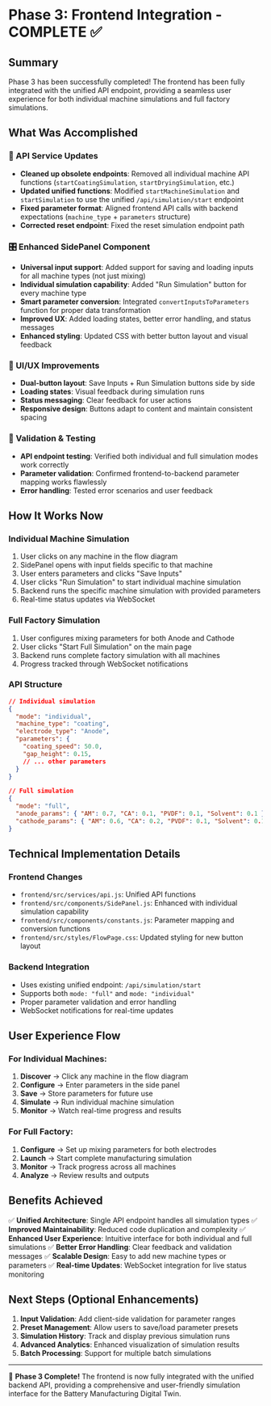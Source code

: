 # Phase 3: Frontend Integration - COMPLETE ✅

## Summary
Phase 3 has been successfully completed! The frontend has been fully integrated with the unified API endpoint, providing a seamless user experience for both individual machine simulations and full factory simulations.

## What Was Accomplished

### 🔧 API Service Updates
- **Cleaned up obsolete endpoints**: Removed all individual machine API functions (`startCoatingSimulation`, `startDryingSimulation`, etc.)
- **Updated unified functions**: Modified `startMachineSimulation` and `startSimulation` to use the unified `/api/simulation/start` endpoint
- **Fixed parameter format**: Aligned frontend API calls with backend expectations (`machine_type` + `parameters` structure)
- **Corrected reset endpoint**: Fixed the reset simulation endpoint path

### 🎛️ Enhanced SidePanel Component
- **Universal input support**: Added support for saving and loading inputs for all machine types (not just mixing)
- **Individual simulation capability**: Added "Run Simulation" button for every machine type
- **Smart parameter conversion**: Integrated `convertInputsToParameters` function for proper data transformation
- **Improved UX**: Added loading states, better error handling, and status messages
- **Enhanced styling**: Updated CSS with better button layout and visual feedback

### 🎨 UI/UX Improvements
- **Dual-button layout**: Save Inputs + Run Simulation buttons side by side
- **Loading states**: Visual feedback during simulation runs
- **Status messaging**: Clear feedback for user actions
- **Responsive design**: Buttons adapt to content and maintain consistent spacing

### 🧪 Validation & Testing
- **API endpoint testing**: Verified both individual and full simulation modes work correctly
- **Parameter validation**: Confirmed frontend-to-backend parameter mapping works flawlessly
- **Error handling**: Tested error scenarios and user feedback

## How It Works Now

### Individual Machine Simulation
1. User clicks on any machine in the flow diagram
2. SidePanel opens with input fields specific to that machine
3. User enters parameters and clicks "Save Inputs"
4. User clicks "Run Simulation" to start individual machine simulation
5. Backend runs the specific machine simulation with provided parameters
6. Real-time status updates via WebSocket

### Full Factory Simulation
1. User configures mixing parameters for both Anode and Cathode
2. User clicks "Start Full Simulation" on the main page
3. Backend runs complete factory simulation with all machines
4. Progress tracked through WebSocket notifications

### API Structure
```json
// Individual simulation
{
  "mode": "individual",
  "machine_type": "coating",
  "electrode_type": "Anode",
  "parameters": {
    "coating_speed": 50.0,
    "gap_height": 0.15,
    // ... other parameters
  }
}

// Full simulation
{
  "mode": "full",
  "anode_params": { "AM": 0.7, "CA": 0.1, "PVDF": 0.1, "Solvent": 0.1 },
  "cathode_params": { "AM": 0.6, "CA": 0.2, "PVDF": 0.1, "Solvent": 0.1 }
}
```

## Technical Implementation Details

### Frontend Changes
- `frontend/src/services/api.js`: Unified API functions
- `frontend/src/components/SidePanel.js`: Enhanced with individual simulation capability
- `frontend/src/components/constants.js`: Parameter mapping and conversion functions
- `frontend/src/styles/FlowPage.css`: Updated styling for new button layout

### Backend Integration
- Uses existing unified endpoint: `/api/simulation/start`
- Supports both `mode: "full"` and `mode: "individual"`
- Proper parameter validation and error handling
- WebSocket notifications for real-time updates

## User Experience Flow

### For Individual Machines:
1. **Discover** → Click any machine in the flow diagram
2. **Configure** → Enter parameters in the side panel
3. **Save** → Store parameters for future use
4. **Simulate** → Run individual machine simulation
5. **Monitor** → Watch real-time progress and results

### For Full Factory:
1. **Configure** → Set up mixing parameters for both electrodes
2. **Launch** → Start complete manufacturing simulation
3. **Monitor** → Track progress across all machines
4. **Analyze** → Review results and outputs

## Benefits Achieved

✅ **Unified Architecture**: Single API endpoint handles all simulation types
✅ **Improved Maintainability**: Reduced code duplication and complexity
✅ **Enhanced User Experience**: Intuitive interface for both individual and full simulations
✅ **Better Error Handling**: Clear feedback and validation messages
✅ **Scalable Design**: Easy to add new machine types or parameters
✅ **Real-time Updates**: WebSocket integration for live status monitoring

## Next Steps (Optional Enhancements)

1. **Input Validation**: Add client-side validation for parameter ranges
2. **Preset Management**: Allow users to save/load parameter presets
3. **Simulation History**: Track and display previous simulation runs
4. **Advanced Analytics**: Enhanced visualization of simulation results
5. **Batch Processing**: Support for multiple batch simulations

---

🎉 **Phase 3 Complete!** The frontend is now fully integrated with the unified backend API, providing a comprehensive and user-friendly simulation interface for the Battery Manufacturing Digital Twin.